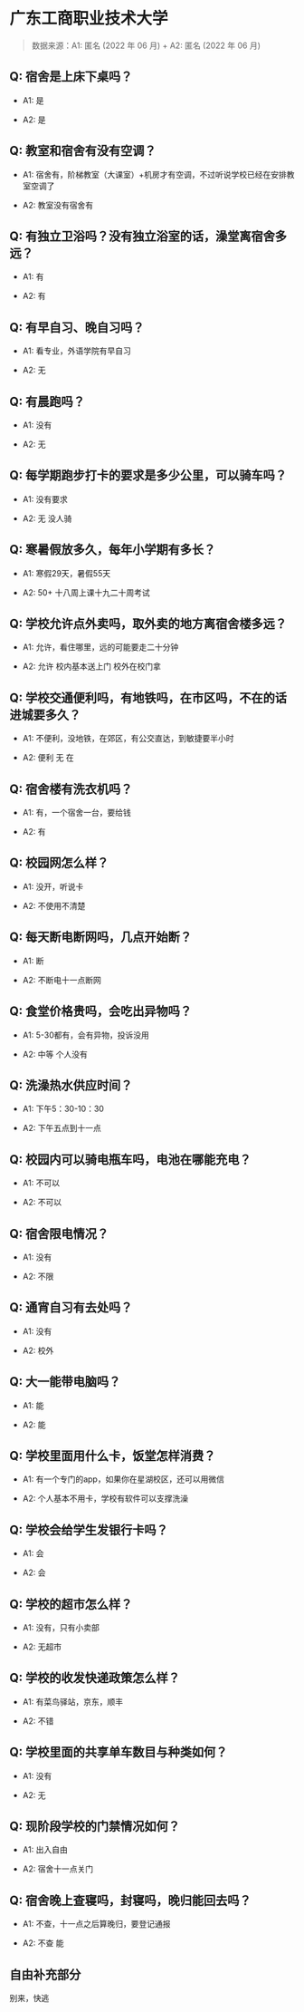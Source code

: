 # 广东工商职业技术大学

> 数据来源：A1: 匿名 (2022 年 06 月) + A2: 匿名 (2022 年 06 月)

## Q: 宿舍是上床下桌吗？

- A1: 是

- A2: 是

## Q: 教室和宿舍有没有空调？

- A1: 宿舍有，阶梯教室（大课室）+机房才有空调，不过听说学校已经在安排教室空调了

- A2: 教室没有宿舍有

## Q: 有独立卫浴吗？没有独立浴室的话，澡堂离宿舍多远？

- A1: 有

- A2: 有

## Q: 有早自习、晚自习吗？

- A1: 看专业，外语学院有早自习

- A2: 无

## Q: 有晨跑吗？

- A1: 没有

- A2: 无

## Q: 每学期跑步打卡的要求是多少公里，可以骑车吗？

- A1: 没有要求

- A2: 无 没人骑

## Q: 寒暑假放多久，每年小学期有多长？

- A1: 寒假29天，暑假55天

- A2: 50+ 十八周上课十九二十周考试

## Q: 学校允许点外卖吗，取外卖的地方离宿舍楼多远？

- A1: 允许，看住哪里，远的可能要走二十分钟

- A2: 允许 校内基本送上门 校外在校门拿

## Q: 学校交通便利吗，有地铁吗，在市区吗，不在的话进城要多久？

- A1: 不便利，没地铁，在郊区，有公交直达，到敏捷要半小时

- A2: 便利 无 在

## Q: 宿舍楼有洗衣机吗？

- A1: 有，一个宿舍一台，要给钱

- A2: 有

## Q: 校园网怎么样？

- A1: 没开，听说卡

- A2: 不使用不清楚

## Q: 每天断电断网吗，几点开始断？

- A1: 断

- A2: 不断电十一点断网

## Q: 食堂价格贵吗，会吃出异物吗？

- A1: 5-30都有，会有异物，投诉没用

- A2: 中等 个人没有

## Q: 洗澡热水供应时间？

- A1: 下午5：30-10：30

- A2: 下午五点到十一点

## Q: 校园内可以骑电瓶车吗，电池在哪能充电？

- A1: 不可以

- A2: 不可以

## Q: 宿舍限电情况？

- A1: 没有

- A2: 不限

## Q: 通宵自习有去处吗？

- A1: 没有

- A2: 校外

## Q: 大一能带电脑吗？

- A1: 能

- A2: 能

## Q: 学校里面用什么卡，饭堂怎样消费？

- A1: 有一个专门的app，如果你在星湖校区，还可以用微信

- A2: 个人基本不用卡，学校有软件可以支撑洗澡

## Q: 学校会给学生发银行卡吗？

- A1: 会

- A2: 会

## Q: 学校的超市怎么样？

- A1: 没有，只有小卖部

- A2: 无超市

## Q: 学校的收发快递政策怎么样？

- A1: 有菜鸟驿站，京东，顺丰

- A2: 不错

## Q: 学校里面的共享单车数目与种类如何？

- A1: 没有

- A2: 无

## Q: 现阶段学校的门禁情况如何？

- A1: 出入自由

- A2: 宿舍十一点关门

## Q: 宿舍晚上查寝吗，封寝吗，晚归能回去吗？

- A1: 不查，十一点之后算晚归，要登记通报

- A2: 不查 能

## 自由补充部分

别来，快逃